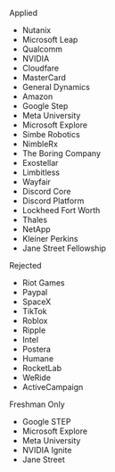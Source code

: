 Applied
- Nutanix
- Microsoft Leap
- Qualcomm
- NVIDIA
- Cloudfare
- MasterCard
- General Dynamics
- Amazon
- Google Step
- Meta University
- Microsoft Explore
- Simbe Robotics
- NimbleRx
- The Boring Company
- Exostellar
- Limbitless
- Wayfair
- Discord Core
- Discord Platform
- Lockheed Fort Worth
- Thales
- NetApp
- Kleiner Perkins
- Jane Street Fellowship

Rejected
- Riot Games
- Paypal
- SpaceX
- TikTok
- Roblox
- Ripple
- Intel
- Postera
- Humane
- RocketLab
- WeRide
- ActiveCampaign



Freshman Only
- Google STEP
- Microsoft Explore
- Meta University
- NVIDIA Ignite
- Jane Street